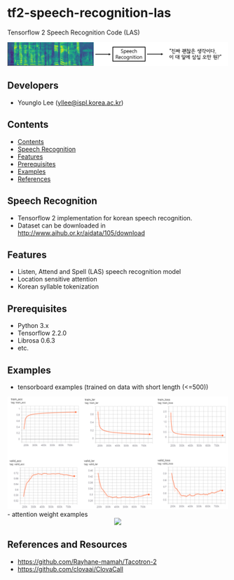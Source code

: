 # tf2-speech-recognition-las
Tensorflow 2 Speech Recognition Code (LAS)

<center><img src="./image/pic1.png"></center>


## Developers
* Younglo Lee (yllee@ispl.korea.ac.kr)

## Contents
  * [Contents](#contents)
  * [Speech Recognition](#speechrecognition)
  * [Features](#features)
  * [Prerequisites](#prerequisites)
  * [Examples](#examples)
  * [References](#references)
    
## Speech Recognition
- Tensorflow 2 implementation for korean speech recognition.
- Dataset can be downloaded in http://www.aihub.or.kr/aidata/105/download

## Features
- Listen, Attend and Spell (LAS) speech recognition model
- Location sensitive attention
- Korean syllable tokenization

## Prerequisites
- Python 3.x
- Tensorflow 2.2.0
- Librosa 0.6.3
- etc.

## Examples
- tensorboard examples (trained on data with short length (<=500))
<center><img src="./image/pic2.png"></center>
- attention weight examples
<center><img src="./image/pic#.png"></center>

## References and Resources
- https://github.com/Rayhane-mamah/Tacotron-2
- https://github.com/clovaai/ClovaCall
